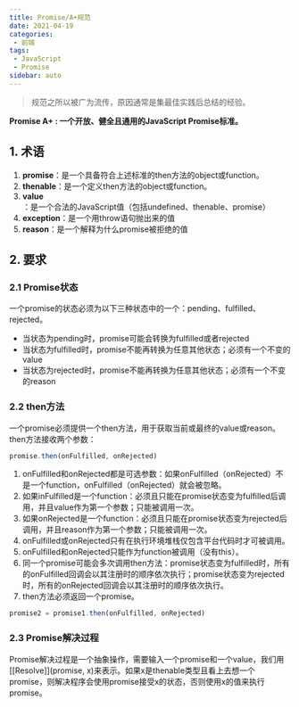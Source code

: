 ```yaml
---
title: Promise/A+规范
date: 2021-04-19
categories:
 - 前端
tags:
 - JavaScript
 - Promise
sidebar: auto
---
```


> 规范之所以被广为流传，原因通常是集最佳实践后总结的经验。

**Promise A+ : 一个开放、健全且通用的JavaScript Promise标准。**

## 1. 术语
1. **promise**：是一个具备符合上述标准的then方法的object或function。
2. **thenable**：是一个定义then方法的object或function。
3. **value**：是一个合法的JavaScript值（包括undefined、thenable、promise）
4. **exception**：是一个用throw语句抛出来的值
5. **reason**：是一个解释为什么promise被拒绝的值

## 2. 要求
### 2.1 Promise状态
一个promise的状态必须为以下三种状态中的一个：pending、fulfilled、rejected。

- 当状态为pending时，promise可能会转换为fulfilled或者rejected
- 当状态为fulfilled时，promise不能再转换为任意其他状态；必须有一个不变的value
- 当状态为rejected时，promise不能再转换为任意其他状态；必须有一个不变的reason

### 2.2 then方法
一个promise必须提供一个then方法，用于获取当前或最终的value或reason。then方法接收两个参数：
```js
promise.then(onFulfilled, onRejected)
```

1. onFulfilled和onRejected都是可选参数：如果onFulfilled（onRejected）不是一个function，onFulfilled（onRejected）就会被忽略。
2. 如果inFulfilled是一个function：必须且只能在promise状态变为fulfilled后调用，并且value作为第一个参数；只能被调用一次。
3. 如果onRejected是一个function：必须且只能在promise状态变为rejected后调用，并且reason作为第一个参数；只能被调用一次。
4. onFulfilled或onRejected只有在执行环境堆栈仅包含平台代码时才可被调用。
5. onFulfilled和onRejected只能作为function被调用（没有this）。
6. 同一个promise可能会多次调用then方法：promise状态变为fulfilled时，所有的onFulfilled回调会以其注册时的顺序依次执行；promise状态变为rejected时，所有的onRejected回调会以其注册时的顺序依次执行。
7. then方法必须返回一个promise。
```js
promise2 = promise1.then(onFulfilled, onRejected)
```

### 2.3 Promise解决过程
Promise解决过程是一个抽象操作，需要输入一个promise和一个value，我们用[[Resolve]](promise, x)来表示。如果x是thenable类型且看上去想一个promise，则解决程序会使用promise接受x的状态，否则使用x的值来执行promise。